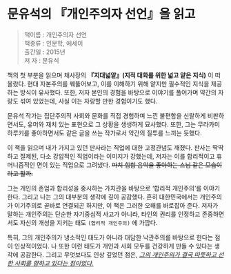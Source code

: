 # 문유석의 『개인주의자 선언』을 읽고

> 책이름 : 개인주의자 선언  
> 책종류 : 인문학, 에세이  
> 출간일 : 2015년   
> 저 자 : 문유석 

책의 첫 부분을 읽으며 채사장의 __『지대넓얕』(지적 대화를 위한 넓고 얕은 지식)__ 이 떠올랐다. 현대 자본주의를 꿰뚫어보고, 이를 이해하기 위해 얕지만 필수적인 지식을 제공하는 방식이 유사했다. 또한, 저자 본인의 경험을 바탕으로 이야기를 풀어가며 약간의 자랑도 섞여 있었는데, 사실 이는 자랑할 만한 경험이기도 했다. 

문유석 작가는 집단주의적 사회와 문화를 직접 경험하며 느낀 불편함을 신랄하게 비판하면서도, 유머와 재치 있는 표현으로 그 상황을 생생하게 묘사했다. 또한, 그는 무라카미 하루키를 좋아하면서도 같은 글을 쓰는 작가로서 약간의 질투를 느끼는 듯했다. 

이 책을 읽으며 내가 가지고 있던 판사라는 직업에 대한 고정관념도 깨졌다. 판사는 딱딱하고 절제된, 다소 강압적인 직업이라는 이미지가 강했는데, 저자는 이를 합리적이고 휴머니즘적인 면이 있는 직업으로 그려냈다. ~~마치 힙합 음악을 좋아하는 스님 같은 모습이라고 할까.~~ 

그는 개인의 존엄과 합리성을 중시하는 가치관을 바탕으로 ‘합리적 개인주의’를 이야기한다. 그리고 나는 그의 대부분의 생각에 깊이 공감했다. 흔히 대한민국에서는 개인주의가 이기주의로 곧바로 연결되곤 하지만, 이 책은 그러한 오해를 바로잡아 준다. 저자가 말하는 개인주의는 단순한 자기중심적 사고가 아니라, 타인의 권리를 인정하고 존중하면서도 자신의 개성을 지키는 태도 `(합리적 개인주의)` 에 가깝다. 

특히, 그의 개인주의가 냉소적인 태도가 아니라 대담한 낙관주의를 바탕으로 한다는 점이 인상적이었다. 나 또한 이런 태도가 개인과 사회 모두를 건강하게 만들 수 있다는 생각에 공감한다. 그리고 무엇보다도 인상 깊었던 점은, _<U>그의 개인주의가 결국 따뜻하고 선한 사회를 향하고 있다는 점이었다.</U>_ 

